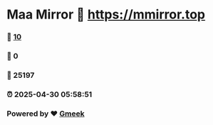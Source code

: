 # Maa Mirror :link: https://mmirror.top 
### :page_facing_up: [10](https://mmirror.top/tag.html) 
### :speech_balloon: 0 
### :hibiscus: 25197 
### :alarm_clock: 2025-04-30 05:58:51 
### Powered by :heart: [Gmeek](https://github.com/Meekdai/Gmeek)
